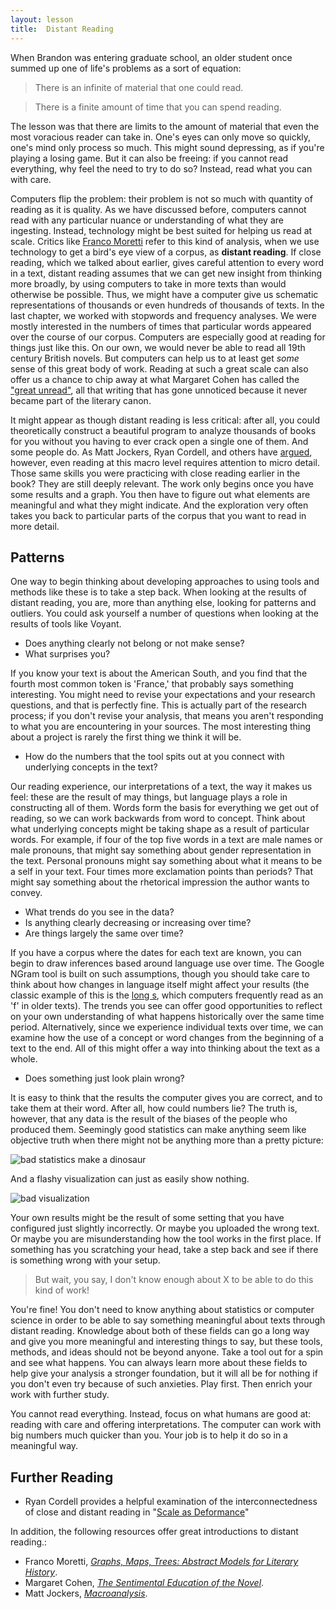 ```yaml
---
layout: lesson
title:  Distant Reading
---
```

When Brandon was entering graduate school, an older student once summed up one of life's problems as a sort of equation:

> There is an infinite of material that one could read.
 
> There is a finite amount of time that you can spend reading.

The lesson was that there are limits to the amount of material that even the most voracious reader can take in. One's eyes can only move so quickly, one's mind only process so much. This might sound depressing, as if you're playing a losing game. But it can also be freeing: if you cannot read everything, why feel the need to try to do so? Instead, read what you can with care.

Computers flip the problem: their problem is not so much with quantity of reading as it is quality. As we have discussed before, computers cannot read with any particular nuance or understanding of what they are ingesting. Instead, technology might be best suited for helping us read at scale. Critics like [Franco Moretti](/textanalysiscoursebook/book/http:/www.versobooks.com/books/1421-distant-reading) refer to this kind of analysis, when we use technology to get a bird's eye view of a corpus, as **distant reading**. If close reading, which we talked about earlier, gives careful attention to every word in a text, distant reading assumes that we can get new insight from thinking more broadly, by using computers to take in more texts than would otherwise be possible. Thus, we might have a computer give us schematic representations of thousands or even hundreds of thousands of texts. In the last chapter, we worked with stopwords and frequency analyses. We were mostly interested in the numbers of times that particular words appeared over the course of our corpus. Computers are especially good at reading for things just like this. On our own, we would never be able to read all 19th century British novels. But computers can help us to at least get *some* sense of this great body of work. Reading at such a great scale can also offer us a chance to chip away at what Margaret Cohen has called the ["great unread"](/textanalysiscoursebook/book/http:/press.princeton.edu/titles/6645.html), all that writing that has gone unnoticed because it never became part of the literary canon.

It might appear as though distant reading is less critical: after all, you could theoretically construct a beautiful program to analyze thousands of books for you without you having to ever crack open a single one of them. And some people do. As Matt Jockers, Ryan Cordell, and others have [argued](/textanalysiscoursebook/book/http:/ryancordell.org/research/scale-as-deformance/), however, even reading at this macro level requires attention to micro detail. Those same skills you were practicing with close reading earlier in the book? They are still deeply relevant. The work only begins once you have some results and a graph. You then have to figure out what elements are meaningful and what they might indicate. And the exploration very often takes you back to particular parts of the corpus that you want to read in more detail.

## Patterns

One way to begin thinking about developing approaches to using tools and methods like these is to take a step back. When looking at the results of distant reading, you are, more than anything else, looking for patterns and outliers. You could ask yourself a number of questions when looking at the results of tools like Voyant.

* Does anything clearly not belong or not make sense? 
* What surprises you?

If you know your text is about the American South, and you find that the fourth most common token is 'France,' that probably says something interesting. You might need to revise your expectations and your research questions, and that is perfectly fine. This is actually part of the research process; if you don't revise your analysis, that means you aren't responding to what you are encountering in your sources. The most interesting thing about a project is rarely the first thing we think it will be.

* How do the numbers that the tool spits out at you connect with underlying concepts in the text?

Our reading experience, our interpretations of a text, the way it makes us feel: these are the result of may things, but language plays a role in constructing all of them. Words form the basis for everything we get out of reading, so we can work backwards from word to concept. Think about what underlying concepts might be taking shape as a result of particular words. For example, if four of the top five words in a text are male names or male pronouns, that might say something about gender representation in the text. Personal pronouns might say something about what it means to be a self in your text. Four times more exclamation points than periods? That might say something about the rhetorical impression the author wants to convey.

* What trends do you see in the data?
* Is anything clearly decreasing or increasing over time?
* Are things largely the same over time?

If you have a corpus where the dates for each text are known, you can begin to draw inferences based around language use over time. The Google NGram tool is built on such assumptions, though you should take care to think about how changes in language itself might affect your results \(the classic example of this is the [long s](/textanalysiscoursebook/book/https:/en.wikipedia.org/wiki/Long_s), which computers frequently read as an 'f' in older texts\). The trends you see can offer good opportunities to reflect on your own understanding of what happens historically over the same time period. Alternatively, since we experience individual texts over time, we can examine how the use of a concept or word changes from the beginning of a text to the end. All of this might offer a way into thinking about the text as a whole.

* Does something just look plain wrong?

It is easy to think that the results the computer gives you are correct, and to take them at their word. After all, how could numbers lie? The truth is, however, that any data is the result of the biases of the people who produced them. Seemingly good statistics can make anything seem like objective truth when there might not be anything more than a pretty picture:

![bad statistics make a dinosaur](/textanalysiscoursebook/assets/reading-at-scale/distant-reading-dinosaur.jpg)

And a flashy visualization can just as easily show nothing.

![bad visualization](/textanalysiscoursebook/assets/reading-at-scale/distant-reading-graphs.jpg)

Your own results might be the result of some setting that you have configured just slightly incorrectly. Or maybe you uploaded the wrong text. Or maybe you are misunderstanding how the tool works in the first place. If something has you scratching your head, take a step back and see if there is something wrong with your setup.

> But wait, you say, I don't know enough about X to be able to do this kind of work!

You're fine! You don't need to know anything about statistics or computer science in order to be able to say something meaningful about texts through distant reading. Knowledge about both of these fields can go a long way and give you more meaningful and interesting things to say, but these tools, methods, and ideas should not be beyond anyone. Take a tool out for a spin and see what happens. You can always learn more about these fields to help give your analysis a stronger foundation, but it will all be for nothing if you don't even try because of such anxieties. Play first. Then enrich your work with further study.

You cannot read everything. Instead, focus on what humans are good at: reading with care and offering interpretations. The computer can work with big numbers much quicker than you. Your job is to help it do so in a meaningful way.

## Further Reading

* Ryan Cordell provides a helpful examination of the interconnectedness of close and distant reading in "[Scale as Deformance](/textanalysiscoursebook/book/http:/ryancordell.org/research/scale-as-deformance/)"

In addition, the following resources offer great introductions to distant reading.: 
* Franco Moretti, *[Graphs, Maps, Trees: Abstract Models for Literary History](/textanalysiscoursebook/book/https:/www.amazon.com/Graphs-Maps-Trees-Abstract-Literary/dp/1844671852)*.
* Margaret Cohen, *[The Sentimental Education of the Novel](/textanalysiscoursebook/book/http:/press.princeton.edu/titles/6645.html)*.
* Matt Jockers, *[Macroanalysis](/textanalysiscoursebook/book/http:/www.press.uillinois.edu/books/catalog/88wba3wn9780252037528.html)*.

